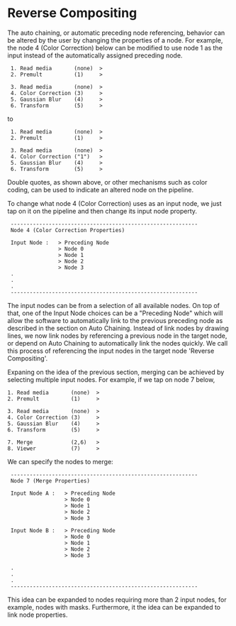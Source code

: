  # Reverse Compositing

 The auto chaining, or automatic preceding node referencing, behavior can be altered by the user by changing the properties of a node. For example, the node 4 (Color Correction) below can be modified to use node 1 as the input instead of the automatically assigned preceding node.
 
     1. Read media       (none)  >
     2. Premult          (1)     >
 
     3. Read media       (none)  >
     4. Color Correction (3)     >
     5. Gaussian Blur    (4)     >
     6. Transform        (5)     >
 
 to
 
     1. Read media       (none)  >
     2. Premult          (1)     >
 
     3. Read media       (none)  >
     4. Color Correction ("1")   >
     5. Gaussian Blur    (4)     >
     6. Transform        (5)     >

 Double quotes, as shown above, or other mechanisms such as color coding, can be used to indicate an altered node on the pipeline.
 
 To change what node 4 (Color Correction) uses as an input node, we just tap on it on the pipeline and then change its input node property.
 
     -----------------------------------------------------------
     Node 4 (Color Correction Properties)
 
     Input Node :   > Preceding Node
                    > Node 0
                    > Node 1
                    > Node 2
                    > Node 3
     .
     .
     .
     -----------------------------------------------------------

The input nodes can be from a selection of all available nodes. On top of that, one of the Input Node choices can be a "Preceding Node" which will allow the software to automatically link to the previous preceding node as described in the section on Auto Chaining. Instead of link nodes by drawing lines, we now link nodes by referencing a previous node in the target node, or depend on Auto Chaining to automatically link the nodes quickly. We call this process of referencing the input nodes in the target node 'Reverse Compositing'.

Expaning on the idea of the previous section, merging can be achieved by selecting multiple input nodes. For example, if we tap on node 7 below,
  
    1. Read media       (none)  >
    2. Premult          (1)     >
 
    3. Read media       (none)  >
    4. Color Correction (3)     >
    5. Gaussian Blur    (4)     >
    6. Transform        (5)     >
  
    7. Merge            (2,6)   >
    8. Viewer           (7)     >
  
We can specify the nodes to merge:

     -----------------------------------------------------------
     Node 7 (Merge Properties)
 
     Input Node A :   > Preceding Node
                      > Node 0
                      > Node 1
                      > Node 2
                      > Node 3
                      
     Input Node B :   > Preceding Node
                      > Node 0
                      > Node 1
                      > Node 2
                      > Node 3
                      
     .
     .
     .
     -----------------------------------------------------------
 
This idea can be expanded to nodes requiring more than 2 input nodes, for example, nodes with masks. Furthermore, it the idea can be expanded to link node properties.


 
